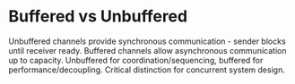 # Buffered vs Unbuffered

Unbuffered channels provide synchronous communication - sender blocks until receiver ready. Buffered channels allow asynchronous communication up to capacity. Unbuffered for coordination/sequencing, buffered for performance/decoupling. Critical distinction for concurrent system design.